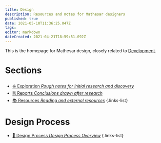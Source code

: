 ```yaml
---
title: Design
description: Resources and notes for Mathesar designers
published: true
date: 2021-05-10T11:36:25.047Z
tags: 
editor: markdown
dateCreated: 2021-04-21T18:59:51.092Z
---
```


This is the homepage for Mathesar design, closely related to [Development](/development).

# Sections
- [:sailboat: Exploration *Rough notes for initial research and discovery*](/design/exploration)
- [:spiral_notepad: Reports *Conclusions drawn after research*](/design/reports)
- [:books: Resources *Reading and external resources*](/design/resources)
{.links-list}

# Design Process
- [:memo: Design Process *Design Process Overview*](/design/process)
{.links-list}
